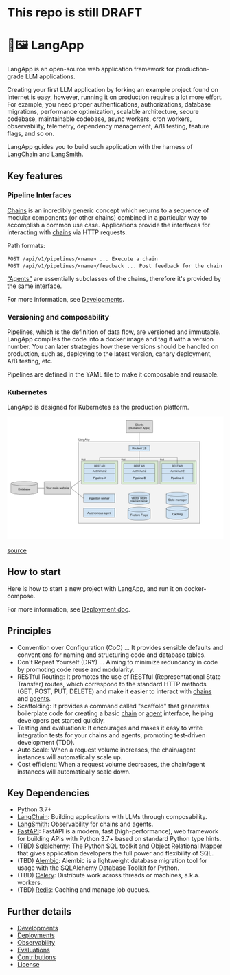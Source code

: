 # This repo is still DRAFT

# 🦜️🖼️ LangApp

LangApp is an open-source web application framework for production-grade LLM applications.

Creating your first LLM application by forking an example project found on Internet is easy,
however, running it on production requires a lot more effort.
For example, you need proper authentications, authorizations, database migrations,
performance optimization, scalable architecture, secure codebase,
maintainable codebase, async workers, cron workers, observability, telemetry,
dependency management, A/B testing, feature flags, and so on.

LangApp guides you to build such application with the harness of [LangChain](https://github.com/langchain-ai/langchain) and [LangSmith](https://docs.smith.langchain.com/).

## Key features

### Pipeline Interfaces

[Chains](https://docs.langchain.com/docs/components/chains/) is an incredibly generic concept which returns to a sequence of modular components (or other chains) combined in a particular way to accomplish a common use case.
Applications provide the interfaces for interacting with [chains](https://docs.langchain.com/docs/components/chains/) via HTTP requests.

Path formats:

```
POST /api/v1/pipelines/<name> ... Execute a chain
POST /api/v1/pipelines/<name>/feedback ... Post feedback for the chain
```

[“Agents”](https://docs.langchain.com/docs/components/agents/) are essentially subclasses of the chains, therefore it's provided by the same interface.

For more information, see [Developments](docs/developments.md).

### Versioning and composability

Pipelines, which is the definition of data flow, are versioned and immutable.
LangApp compiles the code into a docker image and tag it with a version number.
You can later strategies how these versions should be handled on production, such as,
deploying to the latest version, canary deployment, A/B testing, etc.

Pipelines are defined in the YAML file to make it composable and reusable.

### Kubernetes

LangApp is designed for Kubernetes as the production platform.

![langapp](docs/img/LangApp.png)

[source](https://docs.google.com/drawings/d/1ushZBAtNDY6EvABnaeKfAA0WWrCmXl_qMfTjGusjS3k/edit?usp=sharing)

## How to start

Here is how to start a new project with LangApp, and run it on docker-compose.

For more information, see [Deployment doc](docs/deployments.md).

## Principles

- Convention over Configuration (CoC) ... It provides sensible defaults and conventions for naming and structuring code and database tables.
- Don't Repeat Yourself (DRY) ... Aiming to minimize redundancy in code by promoting code reuse and modularity.
- RESTful Routing: It promotes the use of RESTful (Representational State Transfer) routes, which correspond to the standard HTTP methods (GET, POST, PUT, DELETE) and make it easier to interact with [chains](https://docs.langchain.com/docs/components/chains/) and [agents](https://docs.langchain.com/docs/components/agents/).
- Scaffolding: It provides a command called "scaffold" that generates boilerplate code for creating a basic [chain](https://docs.langchain.com/docs/components/agents/) or [agent](https://docs.langchain.com/docs/components/agents/) interface, helping developers get started quickly.
- Testing and evaluations: It encourages and makes it easy to write integration tests for your chains and agents, promoting test-driven development (TDD).
- Auto Scale: When a request volume increases, the chain/agent instances will automatically scale up.
- Cost efficient: When a request volume decreases, the chain/agent instances will automatically scale down.

## Key Dependencies

- Python 3.7+
- [LangChain](https://github.com/langchain-ai/langchain): Building applications with LLMs through composability.
- [LangSmith](https://github.com/langchain-ai/langsmith-sdk): Observability for chains and agents.
- [FastAPI](https://github.com/tiangolo/fastapi): FastAPI is a modern, fast (high-performance), web framework for building APIs with Python 3.7+ based on standard Python type hints.
- (TBD) [Sqlalchemy](https://www.sqlalchemy.org/): The Python SQL toolkit and Object Relational Mapper that gives application developers the full power and flexibility of SQL.
- (TBD) [Alembic](https://alembic.sqlalchemy.org/en/latest/): Alembic is a lightweight database migration tool for usage with the SQLAlchemy Database Toolkit for Python.
- (TBD) [Celery](https://github.com/celery/celery): Distribute work across threads or machines, a.k.a. workers.
- (TBD) [Redis](https://github.com/redis/redis): Caching and manage job queues.

## Further details

- [Developments](docs/developments.md)
- [Deployments](docs/deployments.md)
- [Observability](docs/observability.md)
- [Evaluations](docs/evaluations.md)
- [Contributions](docs/contributing.md)
- [License](LICENSE)
